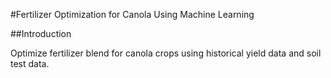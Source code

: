 #Fertilizer Optimization for Canola Using Machine Learning

##Introduction

Optimize fertilizer blend for canola crops using historical yield data and soil test data.



